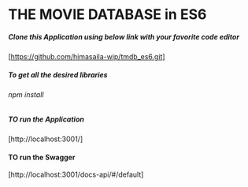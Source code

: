 # THE MOVIE DATABASE in ES6

##### Clone this Application using below link with your favorite code editor

[https://github.com/himasaila-wip/tmdb_es6.git]

##### To get all the desired libraries

###### npm install

##### TO run the Application

[http://localhost:3001/]

#### TO run the Swagger

[http://localhost:3001/docs-api/#/default]

